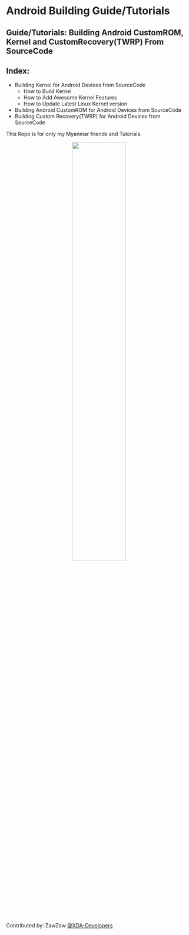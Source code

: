# Android Building Guide/Tutorials

## Guide/Tutorials: Building Android CustomROM, Kernel and CustomRecovery(TWRP) From SourceCode

## Index:
- Building Kernel for Android Devices from SourceCode
  - How to Build Kernel
  - How to Add Awesome Kernel Features
  - How to Update Latest Linux Kernel version
- Building Android CustomROM for Android Devices from SourceCode
- Building Custom Recovery(TWRP) for Android Devices from SourceCode

This Repo is for only my Myanmar friends and Tutorials.

<center><img src="https://upload.wikimedia.org/wikipedia/commons/thumb/d/db/Android_robot_2014.svg/511px-Android_robot_2014.svg.png" height="54%" width="54%;"/></center> 

Contributed by: ZawZaw [@XDA-Developers](https://forum.xda-developers.com/member.php?u=7581611)

